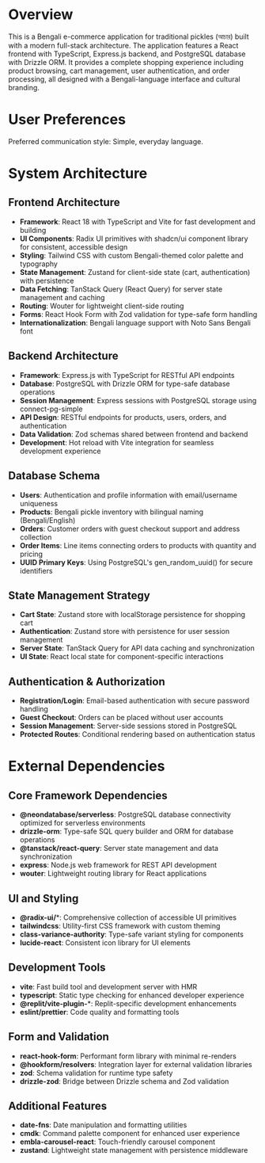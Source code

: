 # Overview

This is a Bengali e-commerce application for traditional pickles (আচার) built with a modern full-stack architecture. The application features a React frontend with TypeScript, Express.js backend, and PostgreSQL database with Drizzle ORM. It provides a complete shopping experience including product browsing, cart management, user authentication, and order processing, all designed with a Bengali-language interface and cultural branding.

# User Preferences

Preferred communication style: Simple, everyday language.

# System Architecture

## Frontend Architecture
- **Framework**: React 18 with TypeScript and Vite for fast development and building
- **UI Components**: Radix UI primitives with shadcn/ui component library for consistent, accessible design
- **Styling**: Tailwind CSS with custom Bengali-themed color palette and typography
- **State Management**: Zustand for client-side state (cart, authentication) with persistence
- **Data Fetching**: TanStack Query (React Query) for server state management and caching
- **Routing**: Wouter for lightweight client-side routing
- **Forms**: React Hook Form with Zod validation for type-safe form handling
- **Internationalization**: Bengali language support with Noto Sans Bengali font

## Backend Architecture
- **Framework**: Express.js with TypeScript for RESTful API endpoints
- **Database**: PostgreSQL with Drizzle ORM for type-safe database operations
- **Session Management**: Express sessions with PostgreSQL storage using connect-pg-simple
- **API Design**: RESTful endpoints for products, users, orders, and authentication
- **Data Validation**: Zod schemas shared between frontend and backend
- **Development**: Hot reload with Vite integration for seamless development experience

## Database Schema
- **Users**: Authentication and profile information with email/username uniqueness
- **Products**: Bengali pickle inventory with bilingual naming (Bengali/English)
- **Orders**: Customer orders with guest checkout support and address collection
- **Order Items**: Line items connecting orders to products with quantity and pricing
- **UUID Primary Keys**: Using PostgreSQL's gen_random_uuid() for secure identifiers

## State Management Strategy
- **Cart State**: Zustand store with localStorage persistence for shopping cart
- **Authentication**: Zustand store with persistence for user session management
- **Server State**: TanStack Query for API data caching and synchronization
- **UI State**: React local state for component-specific interactions

## Authentication & Authorization
- **Registration/Login**: Email-based authentication with secure password handling
- **Guest Checkout**: Orders can be placed without user accounts
- **Session Management**: Server-side sessions stored in PostgreSQL
- **Protected Routes**: Conditional rendering based on authentication status

# External Dependencies

## Core Framework Dependencies
- **@neondatabase/serverless**: PostgreSQL database connectivity optimized for serverless environments
- **drizzle-orm**: Type-safe SQL query builder and ORM for database operations
- **@tanstack/react-query**: Server state management and data synchronization
- **express**: Node.js web framework for REST API development
- **wouter**: Lightweight routing library for React applications

## UI and Styling
- **@radix-ui/***: Comprehensive collection of accessible UI primitives
- **tailwindcss**: Utility-first CSS framework with custom theming
- **class-variance-authority**: Type-safe variant styling for components
- **lucide-react**: Consistent icon library for UI elements

## Development Tools
- **vite**: Fast build tool and development server with HMR
- **typescript**: Static type checking for enhanced developer experience
- **@replit/vite-plugin-***: Replit-specific development enhancements
- **eslint/prettier**: Code quality and formatting tools

## Form and Validation
- **react-hook-form**: Performant form library with minimal re-renders
- **@hookform/resolvers**: Integration layer for external validation libraries
- **zod**: Schema validation for runtime type safety
- **drizzle-zod**: Bridge between Drizzle schema and Zod validation

## Additional Features
- **date-fns**: Date manipulation and formatting utilities
- **cmdk**: Command palette component for enhanced user experience
- **embla-carousel-react**: Touch-friendly carousel component
- **zustand**: Lightweight state management with persistence middleware